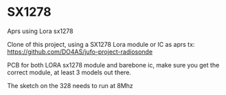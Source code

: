 # SX1278
Aprs using Lora sx1278

Clone of this project, using a SX1278 Lora module or IC as aprs tx: https://github.com/DO4AS/jufo-project-radiosonde

PCB for both LORA sx1278 module and barebone ic, make sure you get the correct module, at least 3 models out there.

The sketch on the 328 needs to run at 8Mhz
